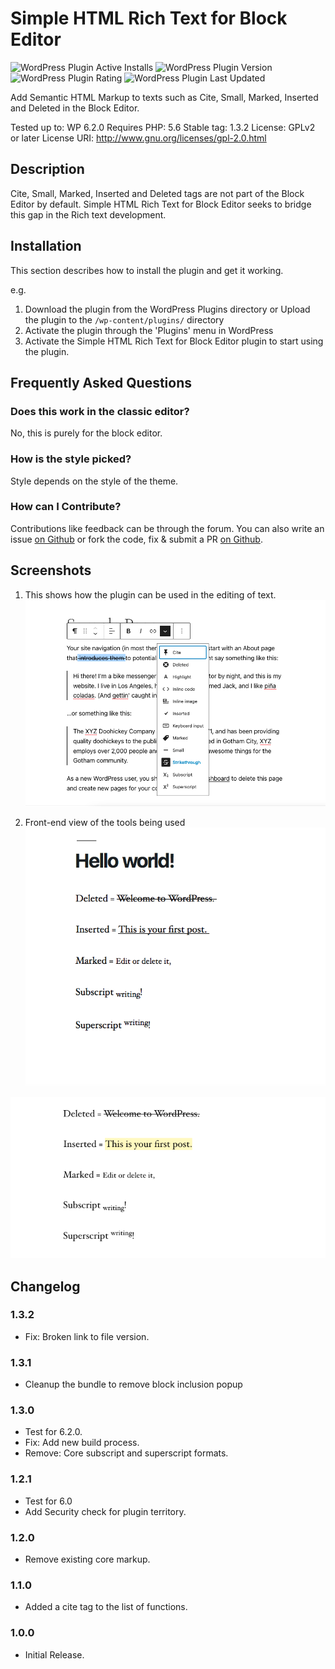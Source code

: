 # Simple HTML Rich Text for Block Editor

![WordPress Plugin Active Installs](https://img.shields.io/wordpress/plugin/installs/simple-html-rich-text-for-block-editor)
![WordPress Plugin Version](https://img.shields.io/wordpress/plugin/v/simple-html-rich-text-for-block-editor)
![WordPress Plugin Rating](https://img.shields.io/wordpress/plugin/rating/simple-html-rich-text-for-block-editor)
![WordPress Plugin Last Updated](https://img.shields.io/wordpress/plugin/last-updated/simple-html-rich-text-for-block-editor)

Add Semantic HTML Markup to texts such as Cite, Small, Marked, Inserted and Deleted in the Block Editor.

Tested up to: WP 6.2.0
Requires PHP: 5.6
Stable tag: 1.3.2
License: GPLv2 or later
License URI: http://www.gnu.org/licenses/gpl-2.0.html


## Description

Cite, Small, Marked, Inserted and Deleted tags are not part of the Block Editor by default. Simple HTML Rich Text for Block Editor seeks to bridge this gap in the Rich text development.

## Installation

This section describes how to install the plugin and get it working.

e.g.

1. Download the plugin from the WordPress Plugins directory or Upload the plugin to the `/wp-content/plugins/` directory
1. Activate the plugin through the 'Plugins' menu in WordPress
1. Activate the Simple HTML Rich Text for Block Editor plugin to start using the plugin.

## Frequently Asked Questions

### Does this work in the classic editor?

No, this is purely for the block editor.

### How is the style picked?

Style depends on the style of the theme.

### How can I Contribute?

Contributions like feedback can be through the forum. You can also write an issue [on Github](https://github.com/bahiirwa/simple-html-rich-text-for-block-editor) or fork the code, fix & submit a PR [on Github](https://github.com/bahiirwa/simple-html-rich-text-for-block-editor).

## Screenshots

1. This shows how the plugin can be used in the editing of text.
![Admin text edits](./.wordpress-org/screenshot-1.png)

1. Front-end view of the tools being used
![Admin Shortcode](./.wordpress-org/screenshot-2.png)

![Admin Shortcode](./.wordpress-org/screenshot-3.png)


## Changelog

### 1.3.2
* Fix: Broken link to file version.

### 1.3.1
* Cleanup the bundle to remove block inclusion popup
### 1.3.0
* Test for 6.2.0.
* Fix: Add new build process.
* Remove: Core subscript and superscript formats.

### 1.2.1
* Test for 6.0
* Add Security check for plugin territory.

### 1.2.0
* Remove existing core markup.

### 1.1.0
* Added a cite tag to the list of functions.

### 1.0.0
* Initial Release.

